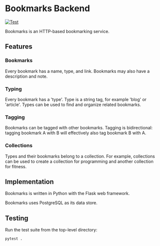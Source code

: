 # Bookmarks Backend
[![Test](https://github.com/ryan-halbrook/bookmarks/actions/workflows/lint-test.yaml/badge.svg)](https://github.com/ryan-halbrook/bookmarks/actions/workflows/lint-test.yaml)

Bookmarks is an HTTP-based bookmarking service.

## Features

### Bookmarks
Every bookmark has a name, type, and link. Bookmarks may also have a description and note.

### Typing
Every bookmark has a 'type'. Type is a string tag, for example 'blog' or 'article'. Types can be used to find and organize related bookmarks.

### Tagging
Bookmarks can be tagged with other bookmarks. Tagging is bidirectional: tagging bookmark A with B will effectively also tag bookmark B with A.

### Collections
Types and their bookmarks belong to a collection. For example, collections can be used to create a collection for programming and another collection for fitness.

## Implementation

Bookmarks is written in Python with the Flask web framework.

Bookmarks uses PostgreSQL as its data store.

## Testing
Run the test suite from the top-level directory:
```
pytest .
```
